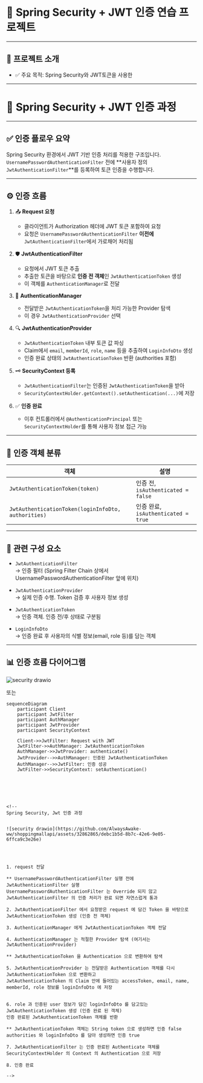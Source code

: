 # 📌 Spring Security + JWT 인증 연습 프로젝트


---

## 🚀 프로젝트 소개

- ✅ 주요 목적: Spring Security와 JWT토큰을 사용한 

---

# 🔐 Spring Security + JWT 인증 과정

---

## ✅ 인증 플로우 요약

Spring Security 환경에서 JWT 기반 인증 처리를 적용한 구조입니다.  
`UsernamePasswordAuthenticationFilter` 전에 **사용자 정의 `JwtAuthenticationFilter`**를 등록하여 토큰 인증을 수행합니다.

---

## ⚙️ 인증 흐름

1. 📤 **Request 요청**
   - 클라이언트가 Authorization 헤더에 JWT 토큰 포함하여 요청
   - 요청은 `UsernamePasswordAuthenticationFilter` **이전에** `JwtAuthenticationFilter`에서 가로채어 처리됨

2. 🛡️ **JwtAuthenticationFilter**
   - 요청에서 JWT 토큰 추출
   - 추출한 토큰을 바탕으로 **인증 전 객체**인 `JwtAuthenticationToken` 생성
   - 이 객체를 `AuthenticationManager`로 전달

3. 🧠 **AuthenticationManager**
   - 전달받은 `JwtAuthenticationToken`을 처리 가능한 Provider 탐색
   - 이 경우 `JwtAuthenticationProvider` 선택

4. 🔍 **JwtAuthenticationProvider**
   - `JwtAuthenticationToken` 내부 토큰 값 파싱
   - Claim에서 `email`, `memberId`, `role`, `name` 등을 추출하여 `LoginInfoDto` 생성
   - 인증 완료 상태의 `JwtAuthenticationToken` 반환 (authorities 포함)

5. 🗝️ **SecurityContext 등록**
   - `JwtAuthenticationFilter`는 인증된 `JwtAuthenticationToken`을 받아
   - `SecurityContextHolder.getContext().setAuthentication(...)`에 저장

6. ✅ **인증 완료**
   - 이후 컨트롤러에서 `@AuthenticationPrincipal` 또는 `SecurityContextHolder`를 통해 사용자 정보 접근 가능

---

## 🔁 인증 객체 분류

| 객체 | 설명 |
|------|------|
| `JwtAuthenticationToken(token)` | 인증 전, `isAuthenticated = false` |
| `JwtAuthenticationToken(loginInfoDto, authorities)` | 인증 완료, `isAuthenticated = true` |

---

## 🧩 관련 구성 요소

- `JwtAuthenticationFilter`  
  → 인증 필터 (Spring Filter Chain 상에서 UsernamePasswordAuthenticationFilter 앞에 위치)

- `JwtAuthenticationProvider`  
  → 실제 인증 수행. Token 검증 후 사용자 정보 생성

- `JwtAuthenticationToken`  
  → 인증 객체. 인증 전/후 상태로 구분됨

- `LoginInfoDto`  
  → 인증 완료 후 사용자의 식별 정보(email, role 등)를 담는 객체

---

## 📊 인증 흐름 다이어그램

![security drawio](https://github.com/AlwaysAwake-ww/shoppingmallapi/assets/32862865/debc1b5d-8b7c-42e6-9e05-6ffca9c3e26e)

또는

```mermaid
sequenceDiagram
    participant Client
    participant JwtFilter
    participant AuthManager
    participant JwtProvider
    participant SecurityContext

    Client->>JwtFilter: Request with JWT
    JwtFilter->>AuthManager: JwtAuthenticationToken
    AuthManager->>JwtProvider: authenticate()
    JwtProvider-->>AuthManager: 인증된 JwtAuthenticationToken
    AuthManager-->>JwtFilter: 인증 성공
    JwtFilter->>SecurityContext: setAuthentication()






<!--
Spring Security, Jwt 인증 과정


![security drawio](https://github.com/AlwaysAwake-ww/shoppingmallapi/assets/32862865/debc1b5d-8b7c-42e6-9e05-6ffca9c3e26e)


 

1. request 전달

** UsernamePasswordAuthenticationFilter 실행 전에 JwtAuthenticationFilter 실행
UsernamePasswordAuthenticationFilter 는 Override 되지 않고 JwtAuthenticationFilter 의 인증 처리가 완료 되면 자연스럽게 통과

2. JwtAuthenticationFilter 에서 요청받은 request 에 담긴 Token 을 바탕으로 JwtAuthenticationToken 생성 (인증 전 객체)

3. AuthenticationManager 에게 JwtAuthenticationToken 객체 전달

4. AuthenticationManager 는 적절한 Provider 탐색 (여기서는 JwtAuthenticationProvider)

** JwtAuthenticationToken 을 Authentication 으로 변환하여 탐색

5. JwtAuthenticationProvider 는 전달받은 Authentication 객체를 다시 JwtAuthenticationToken 으로 변환하고
JwtAuthenticationToken 의 Claim 안에 들어있는 accessToken, email, name, memberId, role 정보를 loginInfoDto 에 저장


6. role 과 인증된 user 정보가 담긴 loginInfoDto 를 담고있는 JwtAuthenticationToken 생성 (인증 완료 된 객체)
인증 완료된 JwtAuthenticationToken 객체를 반환

** JwtAuthenticationToken 객체는 String token 으로 생성하면 인증 false
authorities 와 loginInfoDto 를 담아 생성하면 인증 true

7. JwtAuthenticationFilter 는 인증 완료된 Authenticate 객체를 SecurityContextHolder 의 Context 의 Authentication 으로 저장

8. 인증 완료

-->

